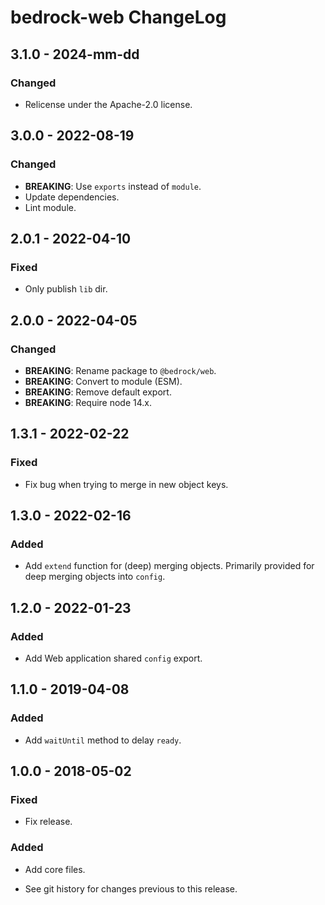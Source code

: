 # bedrock-web ChangeLog

## 3.1.0 - 2024-mm-dd

### Changed
- Relicense under the Apache-2.0 license.

## 3.0.0 - 2022-08-19

### Changed
- **BREAKING**: Use `exports` instead of `module`.
- Update dependencies.
- Lint module.

## 2.0.1 - 2022-04-10

### Fixed
- Only publish `lib` dir.

## 2.0.0 - 2022-04-05

### Changed
- **BREAKING**: Rename package to `@bedrock/web`.
- **BREAKING**: Convert to module (ESM).
- **BREAKING**: Remove default export.
- **BREAKING**: Require node 14.x.

## 1.3.1 - 2022-02-22

### Fixed
- Fix bug when trying to merge in new object keys.

## 1.3.0 - 2022-02-16

### Added
- Add `extend` function for (deep) merging objects. Primarily provided for
  deep merging objects into `config`.

## 1.2.0 - 2022-01-23

### Added
- Add Web application shared `config` export.

## 1.1.0 - 2019-04-08

### Added
- Add `waitUntil` method to delay `ready`.

## 1.0.0 - 2018-05-02

### Fixed
- Fix release.

### Added
- Add core files.

- See git history for changes previous to this release.
